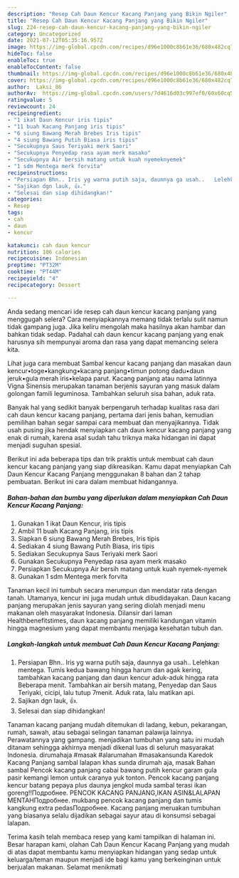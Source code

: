 ```yaml
---
description: "Resep Cah Daun Kencur Kacang Panjang yang Bikin Ngiler"
title: "Resep Cah Daun Kencur Kacang Panjang yang Bikin Ngiler"
slug: 224-resep-cah-daun-kencur-kacang-panjang-yang-bikin-ngiler
category: Uncategorized
date: 2021-07-12T05:35:16.957Z
image: https://img-global.cpcdn.com/recipes/d96e1000c8b61e36/680x482cq70/cah-daun-kencur-kacang-panjang-foto-resep-utama.jpg
hideToc: false
enableToc: true
enableTocContent: false
thumbnail: https://img-global.cpcdn.com/recipes/d96e1000c8b61e36/680x482cq70/cah-daun-kencur-kacang-panjang-foto-resep-utama.jpg
cover: https://img-global.cpcdn.com/recipes/d96e1000c8b61e36/680x482cq70/cah-daun-kencur-kacang-panjang-foto-resep-utama.jpg
author:  Laksi_86
authorAv:  https://img-global.cpcdn.com/users/7d4616d03c997ef0/60x60cq50/avatar.jpg
ratingvalue: 5
reviewcount: 24
recipeingredient:
- "1 ikat Daun Kencur iris tipis"
- "11 buah Kacang Panjang iris tipis"
- "6 siung Bawang Merah Brebes Iris tipis"
- "4 siung Bawang Putih Biasa iris tipis"
- "Secukupnya Saus Teriyaki merk Saori"
- "Secukupnya Penyedap rasa ayam merk masako"
- "Secukupnya Air bersih matang untuk kuah nyemeknyemek"
- "1 sdm Mentega merk forvita"
recipeinstructions:
- "Persiapan Bhn.. Iris yg warna putih saja, daunnya ga usah..   Lelehkan mentega. Tumis kedua bawang hingga harum dan agak kering, tambahkan kacang panjang dan daun kencur aduk-aduk hingga rata Beberapa menit. Tambahkan air bersih matang, Penyedap dan Saus Teriyaki, cicipi, lalu tutup 7menit. Aduk rata, lalu matikan api."
- "Sajikan dgn lauk, 👍."
- "Selesai dan siap dihidangkan!"
categories:
- Resep
tags:
- cah
- daun
- kencur

katakunci: cah daun kencur 
nutrition: 106 calories
recipecuisine: Indonesian
preptime: "PT32M"
cooktime: "PT44M"
recipeyield: "4"
recipecategory: Dessert

---
```



Anda sedang mencari ide resep cah daun kencur kacang panjang yang menggugah selera? Cara menyiapkannya memang tidak terlalu sulit namun tidak gampang juga. Jika keliru mengolah maka hasilnya akan hambar dan bahkan tidak sedap. Padahal cah daun kencur kacang panjang yang enak harusnya sih mempunyai aroma dan rasa yang dapat memancing selera kita.


Lihat juga cara membuat Sambal kencur kacang panjang dan masakan daun kencur•toge•kangkung•kacang panjang•timun potong dadu•daun jeruk•gula merah iris•kelapa parut. Kacang panjang atau nama latinnya Vigna Sinensis merupakan tanaman berjenis sayuran yang masuk dalam golongan famili leguminosa. Tambahkan seluruh sisa bahan, aduk rata.

Banyak hal yang sedikit banyak berpengaruh terhadap kualitas rasa dari cah daun kencur kacang panjang, pertama dari jenis bahan, kemudian pemilihan bahan segar sampai cara membuat dan menyajikannya. Tidak usah pusing jika hendak menyiapkan cah daun kencur kacang panjang yang enak di rumah, karena asal sudah tahu triknya maka hidangan ini dapat menjadi suguhan spesial.


Berikut ini ada beberapa tips dan trik praktis untuk membuat cah daun kencur kacang panjang yang siap dikreasikan. Kamu dapat menyiapkan Cah Daun Kencur Kacang Panjang menggunakan 8 bahan dan 2 tahap pembuatan. Berikut ini cara dalam membuat hidangannya.

<!--inarticleads1-->

##### Bahan-bahan dan bumbu yang diperlukan dalam menyiapkan Cah Daun Kencur Kacang Panjang:

1. Gunakan 1 ikat Daun Kencur, iris tipis
1. Ambil 11 buah Kacang Panjang, iris tipis
1. Siapkan 6 siung Bawang Merah Brebes, Iris tipis
1. Sediakan 4 siung Bawang Putih Biasa, iris tipis
1. Sediakan Secukupnya Saus Teriyaki merk Saori
1. Gunakan Secukupnya Penyedap rasa ayam merk masako
1. Persiapkan Secukupnya Air bersih matang untuk kuah nyemek-nyemek
1. Gunakan 1 sdm Mentega merk forvita


Tanaman kecil ini tumbuh secara merumpun dan mendatar rata dengan tanah. Utamanya, kencur ini juga mudah untuk dibudidayakan. Daun kacang panjang merupakan jenis sayuran yang sering diolah menjadi menu makanan oleh masyarakat Indonesia. Dilansir dari laman Healthbenefitstimes, daun kacang panjang memiliki kandungan vitamin hingga magnesium yang dapat membantu menjaga kesehatan tubuh dan. 

<!--inarticleads2-->

##### Langkah-langkah untuk membuat Cah Daun Kencur Kacang Panjang:

1. Persiapan Bhn.. Iris yg warna putih saja, daunnya ga usah..   Lelehkan mentega. Tumis kedua bawang hingga harum dan agak kering, tambahkan kacang panjang dan daun kencur aduk-aduk hingga rata Beberapa menit. Tambahkan air bersih matang, Penyedap dan Saus Teriyaki, cicipi, lalu tutup 7menit. Aduk rata, lalu matikan api.
1. Sajikan dgn lauk, 👍.
1. Selesai dan siap dihidangkan!

Tanaman kacang panjang mudah ditemukan di ladang, kebun, pekarangan, rumah, sawah, atau sebagai selingan tanaman palawija lainnya. Perawatannya yang gampang. menjadikan tumbuhan yang satu ini mudah ditanam sehingga akhirnya menjadi dikenal luas di seluruh masyarakat Indonesia. dirumahaja #masak #alarumahan #masakansunda Karedok Kacang Panjang sambal lalapan khas sunda dirumah aja, masak Bahan sambal Pencok kacang panjang cabai bawang putih kencur garam gula pasir kemangi lemon untuk caranya yuk tonton. Pencok kacang panjang kencur batang pepaya plus daunya jengkol muda sambal terasi ikan goreng‼Подробнее. PENCOK KACANG PANJANG,IKAN ASIN&amp;LALAPAN MENTAHПодробнее. mukbang pencok kacang panjang dan tumis kangkung extra pedasПодробнее. Kacang panjang meruakan tumbuhan yang biasanya selalu dijadikan sebagai sayur atau di konsumsi sebagai lalapan. 

Terima kasih telah membaca resep yang kami tampilkan di halaman ini. Besar harapan kami, olahan Cah Daun Kencur Kacang Panjang yang mudah di atas dapat membantu kamu menyiapkan hidangan yang sedap untuk keluarga/teman maupun menjadi ide bagi kamu yang berkeinginan untuk berjualan makanan. Selamat menikmati

